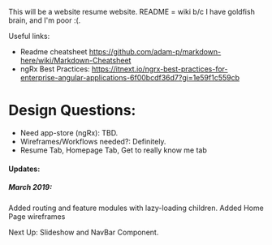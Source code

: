 This will be a website resume website. README = wiki b/c I have goldfish brain, and I'm poor :(.

Useful links:
* Readme cheatsheet https://github.com/adam-p/markdown-here/wiki/Markdown-Cheatsheet
* ngRx Best Practices: https://itnext.io/ngrx-best-practices-for-enterprise-angular-applications-6f00bcdf36d7?gi=1e59f1c559cb

# Design Questions:
* Need app-store (ngRx): TBD.
* Wireframes/Workflows needed?: Definitely.
* Resume Tab, Homepage Tab, Get to really know me tab

#### Updates:
##### March 2019:
Added routing and feature modules with lazy-loading children.
Added Home Page wireframes

Next Up: 
Slideshow and NavBar Component.
